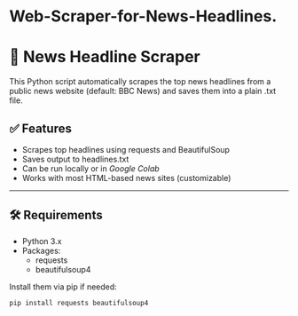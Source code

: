 # Web-Scraper-for-News-Headlines.
# 📰 News Headline Scraper

This Python script automatically scrapes the top news headlines from a public news website (default: BBC News) and saves them into a plain .txt file.

## ✅ Features

- Scrapes top headlines using requests and BeautifulSoup
- Saves output to headlines.txt
- Can be run locally or in *Google Colab*
- Works with most HTML-based news sites (customizable)

---

## 🛠️ Requirements

- Python 3.x
- Packages:
  - requests
  - beautifulsoup4

Install them via pip if needed:

```bash
pip install requests beautifulsoup4
